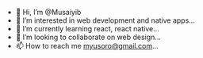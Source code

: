 - 👋 Hi, I’m @Musaiyib
- 👀 I’m interested in web development and native apps...
- 🌱 I’m currently learning react, react native...
- 💞️ I’m looking to collaborate on web design...
- 📫 How to reach me myusoro@gmail.com...

<!---
Musaiyib/Musaiyib is a ✨ special ✨ repository because its `README.md` (this file) appears on your GitHub profile.
You can click the Preview link to take a look at your changes.
--->
